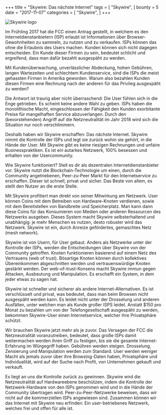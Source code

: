 +++
title = "Skywire: Das nächste Internet"
tags = [
    "Skywire",
]
bounty = 5
date = "2017-11-07"
categories = [
    "Skywire",
]
+++

![Skywire logo](/img/skywire-the-next-internet.png)

Im Frühling 2017 hat die FCC einen Antrag gestellt, in welchem es den Internetdienstanbietern (ISP)
erlaubt ist Informationen über Browser-Gewohnheiten zu sammeln, zu nutzen und zu verkaufen. 
ISPs können das ohne die Erlaubnis des Users machen. Kunden können sich nicht dagegen entscheiden.
Ein Kunde dieser Firmen zu sein, bedeutet schlicht und ergreifend, dass man dafür bezahlt ausgespäht zu werden.

Mit Kundenüberwachung, unverlässlicher Abdeckung, hohen Gebühren, langen Wartezeiten und schlechtem Kundenservice,
sind die ISPs die meist gehassten Firmen in Amerika geworden. Warum also bezahlen Kunden diesen Firmen eine Rechnung
nach der anderen für das Privileg ausgespäht zu werden?

Die Antwort ist traurig aber nicht überraschend: Die User fühlen sich in die Enge getrieben. 
Es scheint keine andere Wahl zu geben. ISPs haben die monolithische Macht, eingeschlossen der Fähigkeit
den Kunden exorbitante Preise für mangelhaften Service abzuverlangen. Durch den (bevorstehenden) Angriff auf die 
Netzneutralität im Jahr 2018 wird sich die Situation nur noch verschlimmern.

Deshalb haben wir Skywire erschaffen: Das nächste Internet. Skywire nimmt die Kontrolle der ISPs und 
legt sie zurück wohin sie gehört, in die Hände der User. Mit Skywire gibt es keine riesigen Rechnungen und
unfaire Businesspraktiken. Es ist ein autarkes Netzwerk, 100% besessen und erhalten von der Usercommunity.

Wie Skywire funktioniert? Stell es dir als dezentralen Internetdienstanbieter vor. Skywire nutzt die
Blockchain-Technologie um einen, durch die Community angetriebenen, Peer-zu-Peer Markt für den Internetservice
zu erschaffen. Dieser ist schnell, privat und sicher. Das Beste von allem, es stellt den Nutzer an die erste Stelle.

Mit Skywire profitiert man direkt von seiner Mitwirkung am Netzwerk. User können Coins mit dem Betreiben
von Hardware-Knoten verdienen, sowie mit dem Bereitstellen von Bandbreite und Speicherplatz. Man kann dann diese
Coins für das Konsumieren von Medien oder anderen Ressourcen des Netzwerks ausgeben. Dieses System macht Skywire
selbsterhaltend und unabhängig: je mehr Menschen es nutzen, desto robuster wird das Netzwerk. Skywire ist ein, durch
Anreize gefördertes, gemaschtes Netz (mesh network).

Skywire ist von Usern, für User gebaut. Anders als Netzwerke unter der Kontrolle der ISPs,
werden die Entscheidungen über Skywire von der Community getroffen. Knoten funktionieren basierend auf 
einem Netz des Vertrauens (web of trust). Bösartige Knoten können durch kollektives Übereinkommen abgeschnitten
werden und vertrauenswürdige Knoten gestärkt werden. Der web-of-trust-Konsens macht Skywire immun gegen 
Attacken, Ausbeutung und Manipulation. Es erschafft ein System, in dem jeder etwas zu sagen hat.

Skywire ist schneller und sicherer als andere Internet-Alternativen. Es ist verschlüsselt und privat,
was bedeutet, dass man beim Browsen nicht ausgespäht werden kann. Es leidet nicht unter der Drosselung
und anderen Ausfällen, unter welchen man als Kunde großer ISPS leidet. Anstatt $150 pro Monat zu bezahlen um von der
Telefongesellschaft ausgespäht zu werden, bekommen Skywire-User einen Internetservice, welcher ihre Privatsphäre
schützt.

Wir brauchen Skywire jetzt mehr als je zuvor. Das Versagen der FCC die Netzneutralität voranzutreiben, 
bedeutet, dass große ISPs damit weitermachen werden ihren Griff zu festigen, bis sie die gesamte
Internet-Erfahrung im Würgegriff haben. Gebühren werden steigen. Drosselung, Zensierung und Manipulation
werden zum Standard. User werden weniger Macht als jemals zuvor über ihre Browsing-Daten haben, Privatsphäre 
und Individualität, wird auf der Suche nach Profit, von Unternehmen gekauft und verkauft.

Es liegt an uns die Kontrolle zurück zu gewinnen. Skywire wird die Netzneutralität auf Hardwareebene
beschützen, indem die Kontrolle der Netzwerk-Hardware von den ISPs genommen wird und in die Hände der
Community übertragen wird. Peer-zu-Peer-Netzwerke beweisen, dass wir nicht auf die kommerziellen ISPs 
angewiesen sind. Zusammen können wir das Internet mit Skywire neu erfinden: 
Ein user-betriebenes Netzwerk, welches frei und offen für alle ist.
